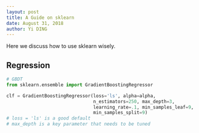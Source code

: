 ```yaml
---
layout: post
title: A Guide on sklearn
date: August 31, 2018
author: Yi DING
---
```


Here we discuss how to use sklearn wisely.



## Regression

``` Python
# GBDT
from sklearn.ensemble import GradientBoostingRegressor

clf = GradientBoostingRegressor(loss='ls', alpha=alpha,
                                n_estimators=250, max_depth=3,
                                learning_rate=.1, min_samples_leaf=9,
                                min_samples_split=9)
# loss = 'ls' is a good default
# max_depth is a key parameter that needs to be tuned
```

